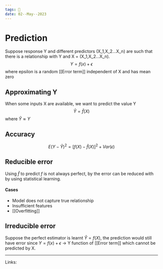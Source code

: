 ```yaml
---
tags: 🌱
date: 02--May--2023
---
```


# Prediction
Suppose response Y and different predictors (X_1,X_2…X_n) are such that there is a relationship with Y and X = (X_1,X_2…X_n).
$$Y=f(x) + \epsilon$$
where epsilon is a random [[Error term]] independent of X and has mean zero
## Approximating Y
When some inputs X are available, we want to predict the value Y
$$\hat{Y}=\hat{f}(X)$$
where $\hat{Y} \approx Y$
## Accuracy
$$E(Y-\hat{Y})^2=[f(X)-\hat{f}(X)]^2 + Var(\epsilon)$$

## Reducible error
Using $\hat{f}$ to predict $f$ is not always perfect, by the error can be reduced with by using statistical learning.
#### Cases
- Model does not capture true relationship
- Insufficient features
- [[Overfitting]]
## Irreducible error
Suppose the perfect estimator is learnt $\hat{Y}=f(X)$, the prediction would still have error since $Y=f(x) + \epsilon$ → Y function of [[Error term]] which cannot be predicted by X.

---
Links: 